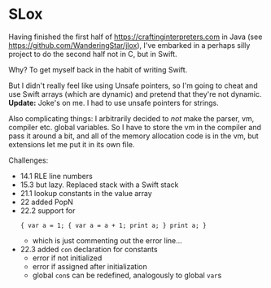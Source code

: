 #  SLox

Having finished the first half of https://craftinginterpreters.com in Java (see https://github.com/WanderingStar/jlox),
I've embarked in a perhaps silly project to do the second half not in C, but in Swift.

Why? To get myself back in the habit of writing Swift.

But I didn't really feel like using Unsafe pointers, so I'm going to cheat and use Swift arrays (which are dynamic) and pretend that they're not dynamic. **Update:** Joke's on me. I had to use unsafe pointers for strings.

Also complicating things: I arbitrarily decided to _not_ make the parser, vm, compiler etc. global variables. So I have to store the vm in the compiler and pass it around a bit, and all of the memory allocation code is in the vm, but extensions let me put it in its own file.

Challenges:
- 14.1 RLE line numbers
- 15.3 but lazy. Replaced stack with a Swift stack
- 21.1 lookup constants in the value array
- 22 added PopN
- 22.2 support for
    ```
    { var a = 1; { var a = a + 1; print a; } print a; }
    ```
    - which is just commenting out the error line...
- 22.3 added `con` declaration for constants
    - error if not initialized
    - error if assigned after initialization
    - global `con`s can be redefined, analogously to global `var`s

